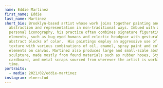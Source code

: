 ```yaml
---
name: Eddie Martinez
first_name: Eddie
last_name: Martinez
short_bio: Brooklyn-based artist whose work joins together painting and drawing,
  abstraction and representation in non-traditional ways. Imbued with a sense of
  personal iconography, his practice often combines signature figurative
  elements, such as bug-eyed humans and eclectic headgear with gestural,
  abstract blocks of color.  His paintings employ an aggressive use of color and
  texture with various combinations of oil, enamel, spray paint and collage
  elements on canvas. Martinez also produces large and small-scale abstract
  sculpture, made mostly from found materials such as rubber hoses, Styrofoam,
  cardboard, and metal scraps sourced from wherever the artist is working at the
  time.
portraits:
  - media: 2021/02/eddie-martinez
instagram: elmersfud
---
```

